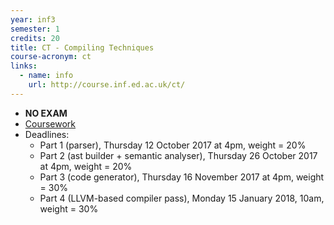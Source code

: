 ```yaml
---
year: inf3
semester: 1
credits: 20
title: CT - Compiling Techniques
course-acronym: ct
links:
  - name: info
    url: http://course.inf.ed.ac.uk/ct/
---
```


- **NO EXAM**
- [Coursework](https://bitbucket.org/cdubach/ct-17-18/)
- Deadlines:
  - Part 1 (parser), Thursday 12 October 2017 at 4pm, weight = 20%
  - Part 2 (ast builder + semantic analyser), Thursday 26 October 2017 at 4pm, weight = 20%
  - Part 3 (code generator), Thursday 16 November 2017 at 4pm, weight = 30%
  - Part 4 (LLVM-based compiler pass), Monday 15 January 2018, 10am, weight = 30%
